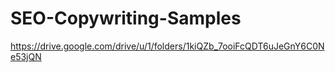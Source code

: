 # SEO-Copywriting-Samples
https://drive.google.com/drive/u/1/folders/1kiQZb_7ooiFcQDT6uJeGnY6C0Ne53jQN
